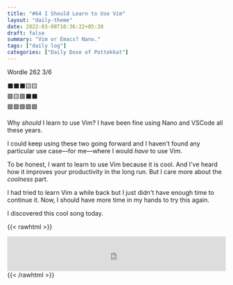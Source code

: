 ```yaml
---
title: "#64 I Should Learn to Use Vim"
layout: "daily-theme"
date: 2022-03-08T10:36:22+05:30
draft: false
summary: "Vim or Emacs? Nano."
tags: ["daily log"]
categories: ["Daily Dose of Pottekkat"]
---
```


Wordle 262 3/6

⬛⬛⬛🟨🟨\
🟩🟨🟩⬛⬛\
🟩🟩🟩🟩🟩

Why _should_ I learn to use Vim? I have been fine using Nano and VSCode all these years.

I could keep using these two going forward and I haven't found any particular use case—for me—where I would _have_ to use Vim.

To be honest, I want to learn to use Vim because it is cool. And I've heard how it improves your productivity in the long run. But I care more about the _coolness_ part.

I had tried to learn Vim a while back but I just didn't have enough time to continue it. Now, I should have more time in my hands to try this again.

I discovered this cool song today.

{{< rawhtml >}}
<iframe src="https://open.spotify.com/embed/track/40F0039l1fl2It8LOqr0Kl?utm_source=generator&theme=0" width="100%" height="80" frameBorder="0" allowfullscreen="" allow="autoplay; clipboard-write; encrypted-media; fullscreen; picture-in-picture"></iframe>
{{< /rawhtml >}}
